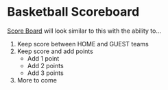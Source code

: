 # Basketball Scoreboard

[Score Board](https://www.figma.com/design/xEJ9d7nzumVgGseziSI4bp/Basketball-Scoreboard-(Copy)?node-id=0-1&t=T3jyZgfcWqcI2G0X-1)
will look similar to this with the ability to...
1. Keep score between HOME and GUEST teams
2. Keep score and add points
   - Add 1 point
   - Add 2 points
   - Add 3 points
3. More to come